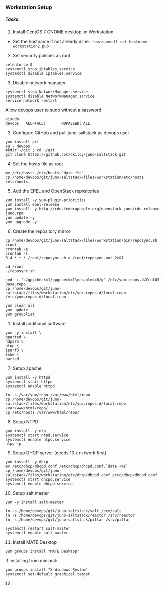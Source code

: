 ### Workstation Setup

##### Tasks:

1. Install CentOS 7 GNOME desktop on Workstation  
  - Set the hostname if not already done: ` hostnamectl set-hostname workstation2.pub`

2. Set security policies as root

```
setenforce 0
systemctl stop iptables.service
systemctl disable iptables.service
```

3. Disable network manager
```
systemctl stop NetworkManager.service
systemctl disable NetworkManager.service
service network restart
```

Allow devops user to sudo without a password
```
visudo
devops   ALL=(ALL)       NOPASSWD: ALL
```

3. Configure GitHub and pull juno-saltstack as devops user

```
yum install git
su - devops
mkdir ~/git ; cd ~/git
git clone https://github.com/dkilcy/juno-saltstack.git
```   

4. Set the hosts file as root

```
mv /etc/hosts /etc/hosts.`date +%s`
cp /home/devops/git/juno-saltstack/files/workstation/etc/hosts /etc/hosts
```   

5. Add the EPEL and OpenStack repositories  
```
yum install -y yum-plugin-priorities
yum install epel-release
yum install -y http://rdo.fedorapeople.org/openstack-juno/rdo-release-juno.rpm
yum update -y
yum upgrade -y
```   

6. Create the repository mirror  
```
cp /home/devops/git/juno-saltstack/files/workstation/bin/reposync.sh /root
crontab -e
crontab -l
0 4 * * * /root/reposync.sh > /root/reposync.out 2>&1

cd /root
./reposync.sh

sed -i "s/gpgcheck=1/gpgcheck=1\nenabled=0/g" /etc/yum.repos.d/CentOS-Base.repo
cp /home/devops/git/juno-saltstack/files/workstation/etc/yum.repos.d/local.repo /etc/yum.repos.d/local.repo

yum clean all
yum update
yum grouplist
```

1. Install additional software
```
yum -y install \
gparted \
hdparm \
htop \
iperf3 \
lshw \
parted
```

7. Setup apache  
```
yum install -y httpd
systemctl start httpd
systemctl enable httpd

ln -s /var/yum/repo /var/www/html/repo
cp /home/devops/git/juno-saltstack/files/workstation/etc/yum.repos.d/local.repo /var/www/html/repo/
cp /etc/hosts /var/www/html/repo/
```
  

8. Setup NTPD  
```
yum install -y ntp
systemctl start ntpd.service
systemctl enable ntpd.service
ntpq -p
```

9. Setup DHCP server  (needs 10.x network first)
```
yum install -y dhcp
mv /etc/dhcp/dhcpd.conf /etc/dhcp/dhcpd.conf.`date +%s`
cp /home/devops/git/juno-saltstack/files/workstation/etc/dhcp/dhcpd.conf /etc/dhcp/dhcpd.conf
systemctl start dhcpd.service
systemctl enable dhcpd.service
```

10. Setup salt master  
```
yum -y install salt-master

ln -s /home/devops/git/juno-saltstack/salt /srv/salt
ln -s /home/devops/git/juno-saltstack/reactor /srv/reactor
ln -s /home/devops/git/juno-saltstack/pillar /srv/pillar

systemctl restart salt-master
systemctl enable salt-master
```

11. Install MATE Desktop
```
yum groups install "MATE Desktop"
```

  If installing from minimal:
  ```
  yum groups install "X-Windows-System"
  systemctl set-default graphical.target
  ```

12. 
